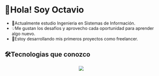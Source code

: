 <h1>👋Hola! Soy Octavio </h1>

- 📖Actualmente estudio Ingenieria en Sistemas de Información.
- 💡Me gustan los desafios y aprovecho cada oportunidad para aprender algo nuevo.
- 💪Estoy desarrollando mis primeros proyectos como freelancer.



<h2>🛠️Tecnologias que conozco</h2>
<p align="center">
  <a href="https://skillicons.dev">
    <img src="https://skillicons.dev/icons?i=html,css,bootstrap,js,react,astro,py,bash,figma,git&perline=14" />
  </a>
</p>

